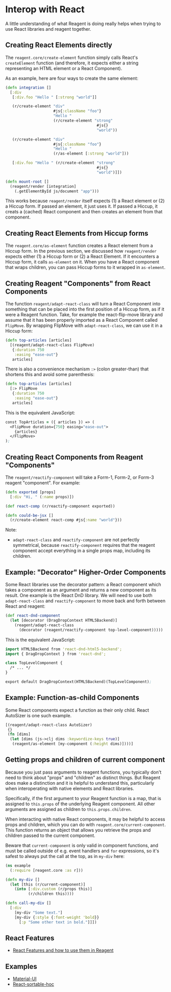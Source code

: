 # Interop with React

A little understanding of what Reagent is doing really helps when trying to use
React libraries and reagent together.

## Creating React Elements directly

The `reagent.core/create-element` function simply calls React's `createElement`
function (and therefore, it expects either a string representing an HTML
element or a React Component).

As an example, here are four ways to create the same element:

```clojure
(defn integration []
  [:div
   [:div.foo "Hello " [:strong "world"]]

   (r/create-element "div"
                     #js{:className "foo"}
                     "Hello "
                     (r/create-element "strong"
                                        #js{}
                                        "world"))

   (r/create-element "div"
                     #js{:className "foo"}
                     "Hello "
                     (r/as-element [:strong "world"]))

   [:div.foo "Hello " (r/create-element "strong"
                                        #js{}
                                        "world")]])

(defn mount-root []
  (reagent/render [integration]
    (.getElementById js/document "app")))
```

This works because `reagent/render` itself expects (1) a React element or (2) a
Hiccup form. If passed an element, it just uses it. If passed a Hiccup, it
creats a (cached) React component and then creates an element from that
component.

## Creating React Elements from Hiccup forms

The `reagent.core/as-element` function creates a React element from a Hiccup
form. In the previous section, we discussed how `reagent/render` expects either
(1) a Hiccup form or (2) a React Element. If it encounters a Hiccup form, it
calls `as-element` on it. When you have a React component that wraps children,
you can pass Hiccup forms to it wrapped in `as-element`.

## Creating Reagent "Components" from React Components

The function `reagent/adapt-react-class` will turn a React Component into
something that can be placed into the first position of a Hiccup form, as if it
were a Reagent function. Take, for example the react-flip-move library and
assume that it has been properly imported as a React Component called
`FlipMove`. By wrapping FlipMove with `adapt-react-class`, we can use it in a
Hiccup form:

```clojure
(defn top-articles [articles]
  [(reagent/adapt-react-class FlipMove)
   {:duration 750
    :easing "ease-out"}
   articles]
```

There is also a convenience mechanism `:>` (colon greater-than) that shortens
this and avoid some parenthesis:

```clojure
(defn top-articles [articles]
  [:> FlipMove
   {:duration 750
    :easing "ease-out"}
   articles]
```

This is the equivalent JavaScript:

```clojure
const TopArticles = ({ articles }) => (
  <FlipMove duration={750} easing="ease-out">
    {articles}
  </FlipMove>
);
```

## Creating React Components from Reagent "Components"

The `reagent/reactify-component` will take a Form-1, Form-2, or Form-3 reagent "component". For example:

```clojure
(defn exported [props]
  [:div "Hi, " (:name props)])

(def react-comp (r/reactify-component exported))

(defn could-be-jsx []
  (r/create-element react-comp #js{:name "world"}))
```

Note:

* `adapt-react-class` and `reactify-component` are not perfectly symmetrical,
because `reactify-component` requires that the reagent component accept
everything in a single props map, including its children.

## Example: "Decorator" Higher-Order Components

Some React libraries use the decorator pattern: a React component which takes a
component as an argument and returns a new component as its result. One example
is the React DnD library. We will need to use both `adapt-react-class` and
`reactify-component` to move back and forth between React and reagent:

```clojure
(def react-dnd-component
  (let [decorator (DragDropContext HTML5Backend)]
    (reagent/adapt-react-class
      (decorator (reagent/reactify-component top-level-component)))))
```

This is the equivalent JavaScript:

```clojure
import HTML5Backend from 'react-dnd-html5-backend';
import { DragDropContext } from 'react-dnd';

class TopLevelComponent {
  /* ... */
}

export default DragDropContext(HTML5Backend)(TopLevelComponent);
```

## Example: Function-as-child Components

Some React components expect a function as their only child. React AutoSizer is one such example.

```clojure
[(reagent/adapt-react-class AutoSizer)
 {}
 (fn [dims]
  (let [dims (js->clj dims :keywordize-keys true)]
   (reagent/as-element [my-component (:height dims)])))]
```

## Getting props and children of current component

Because you just pass arguments to reagent functions, you typically don't need
to think about "props" and "children" as distinct things. But Reagent does make
a distinction and it is helpful to understand this, particularly when
interoperating with native elements and React libraries.

Specifically, if the first argument to your Reagent function is a map, that is
assigned to `this.props` of the underlying Reagent component. All other
arguments are assigned as children to `this.props.children`.

When interacting with native React components, it may be helpful to access
props and children, which you can do with `reagent.core/current-component`.
This function returns an object that allows you retrieve the props and children
passed to the current component.

Beware that `current-component` is only valid in component functions, and must
be called outside of e.g. event handlers and `for` expressions, so it's safest
to always put the call at the top, as in `my-div` here:

```clojure
(ns example
  (:require [reagent.core :as r]))

(defn my-div []
  (let [this (r/current-component)]
    (into [:div.custom (r/props this)]
          (r/children this))))

(defn call-my-div []
  [:div
    [my-div "Some text."]
    [my-div {:style {:font-weight 'bold}}
      [:p "Some other text in bold."]]])
```

## React Features

- [React Features and how to use them in Reagent](./ReactFeatures.md)

## Examples

- [Material-UI](../examples/material-ui/src/example/core.cljs)
- [React-sortable-hoc](../examples/react-sortable-hoc/src/example/core.cljs)
